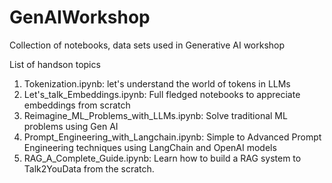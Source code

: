 # GenAIWorkshop
Collection of notebooks, data sets used in Generative AI workshop

List of handson topics

1) Tokenization.ipynb: let's understand the world of tokens in LLMs
2) Let's_talk_Embeddings.ipynb: Full fledged notebooks to appreciate embeddings from scratch
3) Reimagine_ML_Problems_with_LLMs.ipynb: Solve traditional ML problems using Gen AI
4) Prompt_Engineering_with_Langchain.ipynb: Simple to Advanced Prompt Engineering techniques using LangChain and OpenAI models
5) RAG_A_Complete_Guide.ipynb: Learn how to build a RAG system to Talk2YouData from the scratch.
